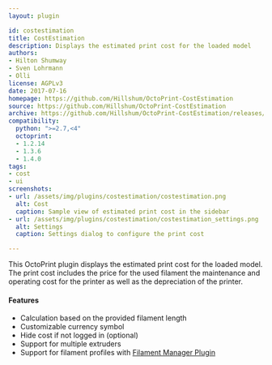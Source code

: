 ```yaml
---
layout: plugin

id: costestimation
title: CostEstimation
description: Displays the estimated print cost for the loaded model
authors:
- Hilton Shumway
- Sven Lohrmann
- Olli
license: AGPLv3
date: 2017-07-16
homepage: https://github.com/Hillshum/OctoPrint-CostEstimation
source: https://github.com/Hillshum/OctoPrint-CostEstimation
archive: https://github.com/Hillshum/OctoPrint-CostEstimation/releases/latest/download/master.zip
compatibility:
  python: ">=2.7,<4"
  octoprint:
  - 1.2.14
  - 1.3.6
  - 1.4.0
tags:
- cost
- ui
screenshots:
- url: /assets/img/plugins/costestimation/costestimation.png
  alt: Cost
  caption: Sample view of estimated print cost in the sidebar
- url: /assets/img/plugins/costestimation/costestimation_settings.png
  alt: Settings
  caption: Settings dialog to configure the print cost

---
```


This OctoPrint plugin displays the estimated print cost for the loaded model. The print cost includes the price for the used filament the maintenance and operating cost for the printer as well as the depreciation of the printer.

#### Features

- Calculation based on the provided filament length
- Customizable currency symbol
- Hide cost if not logged in (optional)
- Support for multiple extruders
- Support for filament profiles with [Filament Manager Plugin](/plugins/filamentmanager)
